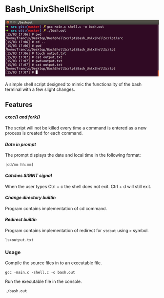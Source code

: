 # Bash_UnixShellScript

![BashScript](DisplayImage.png)

A simple shell script designed to mimic the functionality of the bash terminal with a few slight changes.

## Features ##

#### *exec() and fork()* ####

The script will not be killed every time a command is entered as a new process is created for each command.

#### *Date in prompt* ####

The prompt displays the date and local time in the following format:

```
[dd/mm hh:mm]
```

#### *Catches SIGINT signal* ####

When the user types Ctrl + c the shell does not exit. Ctrl + d will still exit.

#### *Change directory builtin* ####

Program contains implementation of cd command.

#### *Redirect builtin* ####

Program contains implementation of redirect for ```stdout``` using ```>``` symbol.

```
ls>output.txt
```

### Usage ###

Compile the source files in to an executable file.
```
gcc -main.c -shell.c -o bash.out
```
Run the executable file in the console.
```
./bash.out
```

